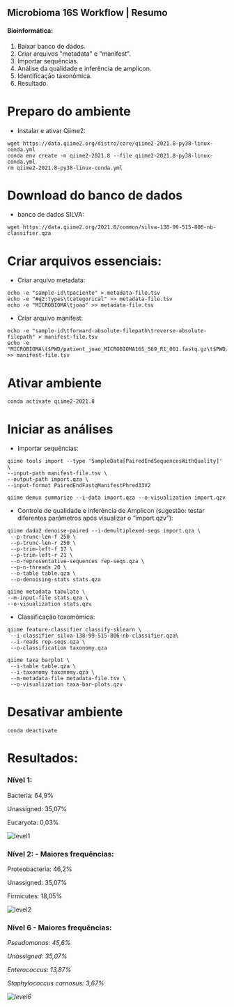 ## Microbioma 16S Workflow | Resumo

#### Bioinformática:
1. Baixar banco de dados.
2. Criar arquivos "metadata" e "manifest".
3. Importar sequências.
4. Análise da qualidade e inferência de amplicon.
5. Identificação taxonômica.
6. Resultado.

# Preparo do ambiente

- Instalar e ativar Qiime2:
```
wget https://data.qiime2.org/distro/core/qiime2-2021.8-py38-linux-conda.yml
conda env create -n qiime2-2021.8 --file qiime2-2021.8-py38-linux-conda.yml
rm qiime2-2021.8-py38-linux-conda.yml
```

# Download do banco de dados

- banco de dados SILVA:
```
wget https://data.qiime2.org/2021.8/common/silva-138-99-515-806-nb-classifier.qza
```

# Criar arquivos essenciais:

- Criar arquivo metadata:
```
echo -e "sample-id\tpaciente" > metadata-file.tsv
echo -e "#q2:types\tcategorical" >> metadata-file.tsv 
echo -e "MICROBIOMA\tjoao" >> metadata-file.tsv  
```

- Criar arquivo manifest:
```
echo -e "sample-id\tforward-absolute-filepath\treverse-absolute-filepath" > manifest-file.tsv
echo -e "MICROBIOMA\t$PWD/patient_joao_MICROBIOMA16S_S69_R1_001.fastq.gz\t$PWD/patient_joao_MICROBIOMA16S_S69_R2_001.fastq.gz" >> manifest-file.tsv
```

# Ativar ambiente
```
conda activate qiime2-2021.8
```

# Iniciar as análises
- Importar sequências:
```
qiime tools import --type 'SampleData[PairedEndSequencesWithQuality]' \
--input-path manifest-file.tsv \
--output-path import.qza \
--input-format PairedEndFastqManifestPhred33V2 

qiime demux summarize --i-data import.qza --o-visualization import.qzv
```

- Controle de qualidade e inferência de Amplicon (sugestão: testar diferentes parâmetros após visualizar o “import.qzv”): 
```
qiime dada2 denoise-paired --i-demultiplexed-seqs import.qza \
 --p-trunc-len-f 250 \
 --p-trunc-len-r 250 \
 --p-trim-left-f 17 \
 --p-trim-left-r 21 \
 --o-representative-sequences rep-seqs.qza \
 --p-n-threads 20 \
 --o-table table.qza \
 --o-denoising-stats stats.qza
 
qiime metadata tabulate \
--m-input-file stats.qza \
--o-visualization stats.qzv
```

- Classificação toxomômica:
```
qiime feature-classifier classify-sklearn \
 --i-classifier silva-138-99-515-806-nb-classifier.qza\
 --i-reads rep-seqs.qza \
 --o-classification taxonomy.qza
 
qiime taxa barplot \
 --i-table table.qza \
 --i-taxonomy taxonomy.qza \
 --m-metadata-file metadata-file.tsv \
 --o-visualization taxa-bar-plots.qzv
```

# Desativar ambiente
```
conda deactivate
```

# Resultados:

### <b>Nível 1:</b>

Bacteria: 64,9%

Unassigned: 35,07%

Eucaryota: 0,03%

![level1](https://user-images.githubusercontent.com/69684722/153259382-ea8659a4-57b4-4a1a-aec6-907c8a814cdf.png)

### <b>Nível 2: - Maiores frequências:</b>

Proteobacteria: 46,2%

Unassigned: 35,07%

Firmicutes: 18,05%

![level2](https://user-images.githubusercontent.com/69684722/153257398-87ee3c51-2d86-4059-be1f-b9ce139c0bc8.png)

### <b>Nível 6 - Maiores frequências:</b>

<i>Pseudomonas:<i/> 45,6%

Unassigned: 35,07%

<i>Enterococcus:</i> 13,87%

<i>Staphylococcus carnosus:</i> 3,67%

![level6](https://user-images.githubusercontent.com/69684722/153258298-a5a0cab8-c7b8-4fcd-8413-c6827ce90d8d.png)







 


